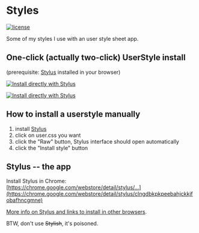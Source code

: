 # Styles

[![license](https://img.shields.io/github/license/kibeb/Styles.svg)](https://github.com/kibeb/Styles/blob/master/LICENSE)

Some of my styles I use with an user style sheet app.

## One-click (actually two-click) UserStyle install

(prerequisite: [Stylus](#stylus----the-app) installed in your browser)

[![Install directly with Stylus](https://img.shields.io/badge/Auto%20Install%20UserStyle%20-Invia.cz-238b8b.svg)](https://kibeb.github.io/Styles/Invia.cz.user.css)

[![Install directly with Stylus](https://img.shields.io/badge/Auto%20Install%20UserStyle%20-OfficeOnline-238b8b.svg)](https://kibeb.github.io/Styles/OfficeOnline.user.css)

## How to install a userstyle manually

1. install [Stylus](#stylus----the-app)
2. click on user.css you want
3. click the "Raw" button, Stylus interface should open automatically 
4. click the "Install style" button

## Stylus -- the app

Install Stylus in Chrome: 
[https://chrome.google.com/webstore/detail/stylus/…](https://chrome.google.com/webstore/detail/stylus/clngdbkpkpeebahjckkjfobafhncgmne)

[More info on Stylus and links to install in other browsers](https://add0n.com/stylus.html).

BTW, don't use <s>Stylish</s>, it's poisoned.
